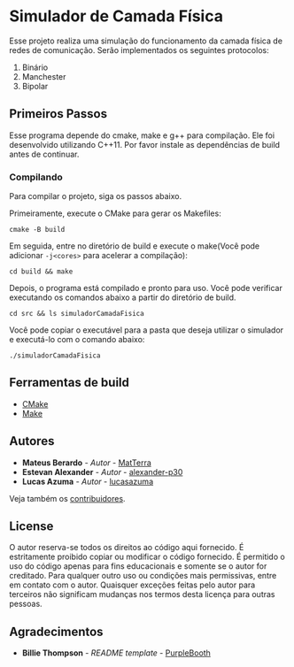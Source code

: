 # Simulador de Camada Física

Esse projeto realiza uma simulação do funcionamento da camada física de redes de comunicação. Serão implementados os seguintes protocolos:

 1. Binário
 2. Manchester
 3. Bipolar

## Primeiros Passos

Esse programa depende do cmake, make e g++ para compilação. Ele foi desenvolvido utilizando C++11. Por favor instale as dependências de build antes de continuar.

### Compilando

Para compilar o projeto, siga os passos abaixo.

Primeiramente, execute o CMake para gerar os Makefiles:
```
cmake -B build
```

Em seguida, entre no diretório de build e execute o make(Você pode adicionar `-j<cores>` para acelerar a compilação):
```
cd build && make
```

Depois, o programa está compilado e pronto para uso. Você pode verificar executando os comandos abaixo a partir do diretório de build.
```
cd src && ls simuladorCamadaFisica
```

Você pode copiar o executável para a pasta que deseja utilizar o simulador e executá-lo com o comando abaixo:
```
./simuladorCamadaFisica
```
<!--
## Running Unit Tests

The project was developed through an TDD approach, thus, it contains a thorough test suite, which is built with the executable. To run it, access the tests folder in the build directory and run the following command:

```
./simulador_tst
```
-->
## Ferramentas de build

* [CMake](https://cmake.org/)
* [Make](https://www.gnu.org/software/make/)


## Autores

* **Mateus Berardo** - *Autor* - [MatTerra](https://github.com/MatTerra)
* **Estevan Alexander** - *Autor* - [alexander-p30](https://github.com/alexander-p30)
* **Lucas Azuma** - *Autor* - [lucasazuma](https://github.com/lucasazuma)

Veja também os [contribuidores](graphs/contributors).

## License

O autor reserva-se todos os direitos ao código aqui fornecido. É estritamente proibido copiar ou modificar o código fornecido. É permitido o uso do código apenas para fins educacionais e somente se o autor for creditado. Para qualquer outro uso ou condições mais permissivas, entre em contato com o autor. Quaisquer exceções feitas pelo autor para terceiros não significam mudanças nos termos desta licença para outras pessoas.

## Agradecimentos

* **Billie Thompson** - *README template* - [PurpleBooth](https://github.com/PurpleBooth)

